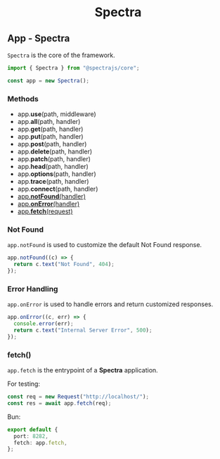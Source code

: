 <h1 align="center">Spectra</h1>

## App - Spectra

`Spectra` is the core of the framework.

```ts
import { Spectra } from "@spectrajs/core";

const app = new Spectra();
```

### Methods

- app.**use**(path, middleware)
- app.**all**(path, handler)
- app.**get**(path, handler)
- app.**put**(path, handler)
- app.**post**(path, handler)
- app.**delete**(path, handler)
- app.**patch**(path, handler)
- app.**head**(path, handler)
- app.**options**(path, handler)
- app.**trace**(path, handler)
- app.**connect**(path, handler)
- [app.**notFound**(handler)](#not-found)
- [app.**onError**(handler)](#error-handling)
- [app.**fetch**(request)](#fetch)

### Not Found

`app.notFound` is used to customize the default Not Found response.

```ts
app.notFound((c) => {
  return c.text("Not Found", 404);
});
```

### Error Handling

`app.onError` is used to handle errors and return customized responses.

```ts
app.onError((c, err) => {
  console.error(err);
  return c.text("Internal Server Error", 500);
});
```

### fetch()

`app.fetch` is the entrypoint of a **Spectra** application.

For testing:

```ts
const req = new Request("http://localhost/");
const res = await app.fetch(req);
```

Bun:

```ts
export default {
  port: 8282,
  fetch: app.fetch,
};
```
